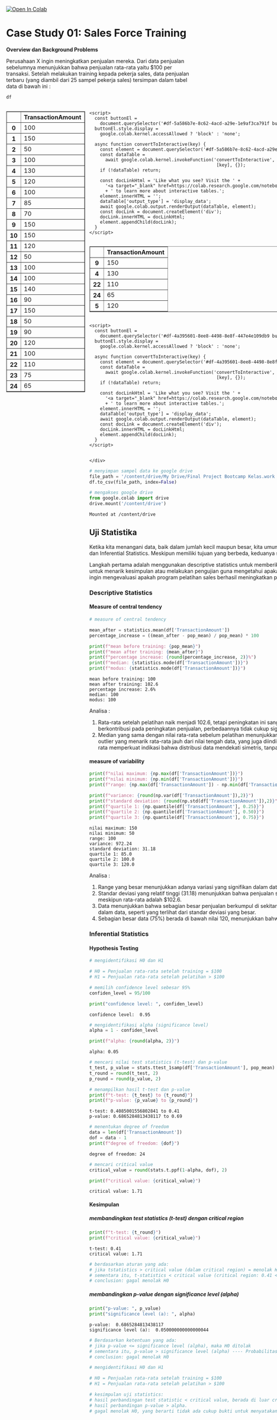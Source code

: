 <a href="https://colab.research.google.com/github/Lanlanb/Final-Projects-Kelas.work/blob/main/Case01_Sales_Force_Training.ipynb" target="_parent"><img src="https://colab.research.google.com/assets/colab-badge.svg" alt="Open In Colab"/></a>

# **Case Study 01: Sales Force Training**

**Overview dan Background Problems**

Perusahaan X ingin meningkatkan penjualan mereka. Dari data penjualan sebelumnya menunjukkan bahwa penjualan rata-rata yaitu $100 per transaksi. Setelah melakukan training kepada pekerja sales, data penjualan terbaru (yang diambil dari 25 sampel pekerja sales) tersimpan dalam tabel data di bawah ini :


```python
df
```





  <div id="df-5a586b7e-8c62-4acd-a29e-1e9af3ca791f" class="colab-df-container">
    <div>
<style scoped>
    .dataframe tbody tr th:only-of-type {
        vertical-align: middle;
    }

    .dataframe tbody tr th {
        vertical-align: top;
    }

    .dataframe thead th {
        text-align: right;
    }
</style>
<table border="1" class="dataframe">
  <thead>
    <tr style="text-align: right;">
      <th></th>
      <th>TransactionAmount</th>
    </tr>
  </thead>
  <tbody>
    <tr>
      <th>0</th>
      <td>100</td>
    </tr>
    <tr>
      <th>1</th>
      <td>150</td>
    </tr>
    <tr>
      <th>2</th>
      <td>50</td>
    </tr>
    <tr>
      <th>3</th>
      <td>100</td>
    </tr>
    <tr>
      <th>4</th>
      <td>130</td>
    </tr>
    <tr>
      <th>5</th>
      <td>120</td>
    </tr>
    <tr>
      <th>6</th>
      <td>100</td>
    </tr>
    <tr>
      <th>7</th>
      <td>85</td>
    </tr>
    <tr>
      <th>8</th>
      <td>70</td>
    </tr>
    <tr>
      <th>9</th>
      <td>150</td>
    </tr>
    <tr>
      <th>10</th>
      <td>150</td>
    </tr>
    <tr>
      <th>11</th>
      <td>120</td>
    </tr>
    <tr>
      <th>12</th>
      <td>50</td>
    </tr>
    <tr>
      <th>13</th>
      <td>100</td>
    </tr>
    <tr>
      <th>14</th>
      <td>100</td>
    </tr>
    <tr>
      <th>15</th>
      <td>140</td>
    </tr>
    <tr>
      <th>16</th>
      <td>90</td>
    </tr>
    <tr>
      <th>17</th>
      <td>150</td>
    </tr>
    <tr>
      <th>18</th>
      <td>50</td>
    </tr>
    <tr>
      <th>19</th>
      <td>90</td>
    </tr>
    <tr>
      <th>20</th>
      <td>120</td>
    </tr>
    <tr>
      <th>21</th>
      <td>100</td>
    </tr>
    <tr>
      <th>22</th>
      <td>110</td>
    </tr>
    <tr>
      <th>23</th>
      <td>75</td>
    </tr>
    <tr>
      <th>24</th>
      <td>65</td>
    </tr>
  </tbody>
</table>
</div>
    <div class="colab-df-buttons">

  <div class="colab-df-container">
    <button class="colab-df-convert" onclick="convertToInteractive('df-5a586b7e-8c62-4acd-a29e-1e9af3ca791f')"
            title="Convert this dataframe to an interactive table."
            style="display:none;">

  <svg xmlns="http://www.w3.org/2000/svg" height="24px" viewBox="0 -960 960 960">
    <path d="M120-120v-720h720v720H120Zm60-500h600v-160H180v160Zm220 220h160v-160H400v160Zm0 220h160v-160H400v160ZM180-400h160v-160H180v160Zm440 0h160v-160H620v160ZM180-180h160v-160H180v160Zm440 0h160v-160H620v160Z"/>
  </svg>
    </button>

  <style>
    .colab-df-container {
      display:flex;
      gap: 12px;
    }

    .colab-df-convert {
      background-color: #E8F0FE;
      border: none;
      border-radius: 50%;
      cursor: pointer;
      display: none;
      fill: #1967D2;
      height: 32px;
      padding: 0 0 0 0;
      width: 32px;
    }

    .colab-df-convert:hover {
      background-color: #E2EBFA;
      box-shadow: 0px 1px 2px rgba(60, 64, 67, 0.3), 0px 1px 3px 1px rgba(60, 64, 67, 0.15);
      fill: #174EA6;
    }

    .colab-df-buttons div {
      margin-bottom: 4px;
    }

    [theme=dark] .colab-df-convert {
      background-color: #3B4455;
      fill: #D2E3FC;
    }

    [theme=dark] .colab-df-convert:hover {
      background-color: #434B5C;
      box-shadow: 0px 1px 3px 1px rgba(0, 0, 0, 0.15);
      filter: drop-shadow(0px 1px 2px rgba(0, 0, 0, 0.3));
      fill: #FFFFFF;
    }
  </style>

    <script>
      const buttonEl =
        document.querySelector('#df-5a586b7e-8c62-4acd-a29e-1e9af3ca791f button.colab-df-convert');
      buttonEl.style.display =
        google.colab.kernel.accessAllowed ? 'block' : 'none';

      async function convertToInteractive(key) {
        const element = document.querySelector('#df-5a586b7e-8c62-4acd-a29e-1e9af3ca791f');
        const dataTable =
          await google.colab.kernel.invokeFunction('convertToInteractive',
                                                    [key], {});
        if (!dataTable) return;

        const docLinkHtml = 'Like what you see? Visit the ' +
          '<a target="_blank" href=https://colab.research.google.com/notebooks/data_table.ipynb>data table notebook</a>'
          + ' to learn more about interactive tables.';
        element.innerHTML = '';
        dataTable['output_type'] = 'display_data';
        await google.colab.output.renderOutput(dataTable, element);
        const docLink = document.createElement('div');
        docLink.innerHTML = docLinkHtml;
        element.appendChild(docLink);
      }
    </script>
  </div>


<div id="df-87f2df45-1237-4bc8-b7d6-84263849b4de">
  <button class="colab-df-quickchart" onclick="quickchart('df-87f2df45-1237-4bc8-b7d6-84263849b4de')"
            title="Suggest charts"
            style="display:none;">

<svg xmlns="http://www.w3.org/2000/svg" height="24px"viewBox="0 0 24 24"
     width="24px">
    <g>
        <path d="M19 3H5c-1.1 0-2 .9-2 2v14c0 1.1.9 2 2 2h14c1.1 0 2-.9 2-2V5c0-1.1-.9-2-2-2zM9 17H7v-7h2v7zm4 0h-2V7h2v10zm4 0h-2v-4h2v4z"/>
    </g>
</svg>
  </button>

<style>
  .colab-df-quickchart {
      --bg-color: #E8F0FE;
      --fill-color: #1967D2;
      --hover-bg-color: #E2EBFA;
      --hover-fill-color: #174EA6;
      --disabled-fill-color: #AAA;
      --disabled-bg-color: #DDD;
  }

  [theme=dark] .colab-df-quickchart {
      --bg-color: #3B4455;
      --fill-color: #D2E3FC;
      --hover-bg-color: #434B5C;
      --hover-fill-color: #FFFFFF;
      --disabled-bg-color: #3B4455;
      --disabled-fill-color: #666;
  }

  .colab-df-quickchart {
    background-color: var(--bg-color);
    border: none;
    border-radius: 50%;
    cursor: pointer;
    display: none;
    fill: var(--fill-color);
    height: 32px;
    padding: 0;
    width: 32px;
  }

  .colab-df-quickchart:hover {
    background-color: var(--hover-bg-color);
    box-shadow: 0 1px 2px rgba(60, 64, 67, 0.3), 0 1px 3px 1px rgba(60, 64, 67, 0.15);
    fill: var(--button-hover-fill-color);
  }

  .colab-df-quickchart-complete:disabled,
  .colab-df-quickchart-complete:disabled:hover {
    background-color: var(--disabled-bg-color);
    fill: var(--disabled-fill-color);
    box-shadow: none;
  }

  .colab-df-spinner {
    border: 2px solid var(--fill-color);
    border-color: transparent;
    border-bottom-color: var(--fill-color);
    animation:
      spin 1s steps(1) infinite;
  }

  @keyframes spin {
    0% {
      border-color: transparent;
      border-bottom-color: var(--fill-color);
      border-left-color: var(--fill-color);
    }
    20% {
      border-color: transparent;
      border-left-color: var(--fill-color);
      border-top-color: var(--fill-color);
    }
    30% {
      border-color: transparent;
      border-left-color: var(--fill-color);
      border-top-color: var(--fill-color);
      border-right-color: var(--fill-color);
    }
    40% {
      border-color: transparent;
      border-right-color: var(--fill-color);
      border-top-color: var(--fill-color);
    }
    60% {
      border-color: transparent;
      border-right-color: var(--fill-color);
    }
    80% {
      border-color: transparent;
      border-right-color: var(--fill-color);
      border-bottom-color: var(--fill-color);
    }
    90% {
      border-color: transparent;
      border-bottom-color: var(--fill-color);
    }
  }
</style>

  <script>
    async function quickchart(key) {
      const quickchartButtonEl =
        document.querySelector('#' + key + ' button');
      quickchartButtonEl.disabled = true;  // To prevent multiple clicks.
      quickchartButtonEl.classList.add('colab-df-spinner');
      try {
        const charts = await google.colab.kernel.invokeFunction(
            'suggestCharts', [key], {});
      } catch (error) {
        console.error('Error during call to suggestCharts:', error);
      }
      quickchartButtonEl.classList.remove('colab-df-spinner');
      quickchartButtonEl.classList.add('colab-df-quickchart-complete');
    }
    (() => {
      let quickchartButtonEl =
        document.querySelector('#df-87f2df45-1237-4bc8-b7d6-84263849b4de button');
      quickchartButtonEl.style.display =
        google.colab.kernel.accessAllowed ? 'block' : 'none';
    })();
  </script>
</div>

  <div id="id_c8fee3d1-8d80-47b7-94e8-69df1048dea9">
    <style>
      .colab-df-generate {
        background-color: #E8F0FE;
        border: none;
        border-radius: 50%;
        cursor: pointer;
        display: none;
        fill: #1967D2;
        height: 32px;
        padding: 0 0 0 0;
        width: 32px;
      }

      .colab-df-generate:hover {
        background-color: #E2EBFA;
        box-shadow: 0px 1px 2px rgba(60, 64, 67, 0.3), 0px 1px 3px 1px rgba(60, 64, 67, 0.15);
        fill: #174EA6;
      }

      [theme=dark] .colab-df-generate {
        background-color: #3B4455;
        fill: #D2E3FC;
      }

      [theme=dark] .colab-df-generate:hover {
        background-color: #434B5C;
        box-shadow: 0px 1px 3px 1px rgba(0, 0, 0, 0.15);
        filter: drop-shadow(0px 1px 2px rgba(0, 0, 0, 0.3));
        fill: #FFFFFF;
      }
    </style>
    <button class="colab-df-generate" onclick="generateWithVariable('df')"
            title="Generate code using this dataframe."
            style="display:none;">

  <svg xmlns="http://www.w3.org/2000/svg" height="24px"viewBox="0 0 24 24"
       width="24px">
    <path d="M7,19H8.4L18.45,9,17,7.55,7,17.6ZM5,21V16.75L18.45,3.32a2,2,0,0,1,2.83,0l1.4,1.43a1.91,1.91,0,0,1,.58,1.4,1.91,1.91,0,0,1-.58,1.4L9.25,21ZM18.45,9,17,7.55Zm-12,3A5.31,5.31,0,0,0,4.9,8.1,5.31,5.31,0,0,0,1,6.5,5.31,5.31,0,0,0,4.9,4.9,5.31,5.31,0,0,0,6.5,1,5.31,5.31,0,0,0,8.1,4.9,5.31,5.31,0,0,0,12,6.5,5.46,5.46,0,0,0,6.5,12Z"/>
  </svg>
    </button>
    <script>
      (() => {
      const buttonEl =
        document.querySelector('#id_c8fee3d1-8d80-47b7-94e8-69df1048dea9 button.colab-df-generate');
      buttonEl.style.display =
        google.colab.kernel.accessAllowed ? 'block' : 'none';

      buttonEl.onclick = () => {
        google.colab.notebook.generateWithVariable('df');
      }
      })();
    </script>
  </div>

    </div>
  </div>




Tujuan:
1. Mengaplikasikan analisis dari uji statistika untuk menentukan apakah kita harus menolak atau menerima hipotesis nol (H₀) berdasarkan hasil uji.
2. Menilai apakah pelatihan sales force memiliki dampak signifikan terhadap rata-rata penjualan.

## Preparation


```python
# Import library dan package
import pandas as pd
import numpy as np
import scipy.stats as stats
import statistics
```


```python
# membuat dataframe
df = pd.DataFrame({'TransactionAmount' : [100, 150, 50, 100, 130, 120, 100, 85, 70, 150, 150, 120, 50, 100, 100, 140, 90, 150, 50, 90, 120, 100, 110, 75, 65]})

# melihat random data dari dataframe
df.sample(5)
```





  <div id="df-4a395601-8ee8-4498-8e8f-447e4e109db9" class="colab-df-container">
    <div>
<style scoped>
    .dataframe tbody tr th:only-of-type {
        vertical-align: middle;
    }

    .dataframe tbody tr th {
        vertical-align: top;
    }

    .dataframe thead th {
        text-align: right;
    }
</style>
<table border="1" class="dataframe">
  <thead>
    <tr style="text-align: right;">
      <th></th>
      <th>TransactionAmount</th>
    </tr>
  </thead>
  <tbody>
    <tr>
      <th>9</th>
      <td>150</td>
    </tr>
    <tr>
      <th>4</th>
      <td>130</td>
    </tr>
    <tr>
      <th>22</th>
      <td>110</td>
    </tr>
    <tr>
      <th>24</th>
      <td>65</td>
    </tr>
    <tr>
      <th>5</th>
      <td>120</td>
    </tr>
  </tbody>
</table>
</div>
    <div class="colab-df-buttons">

  <div class="colab-df-container">
    <button class="colab-df-convert" onclick="convertToInteractive('df-4a395601-8ee8-4498-8e8f-447e4e109db9')"
            title="Convert this dataframe to an interactive table."
            style="display:none;">

  <svg xmlns="http://www.w3.org/2000/svg" height="24px" viewBox="0 -960 960 960">
    <path d="M120-120v-720h720v720H120Zm60-500h600v-160H180v160Zm220 220h160v-160H400v160Zm0 220h160v-160H400v160ZM180-400h160v-160H180v160Zm440 0h160v-160H620v160ZM180-180h160v-160H180v160Zm440 0h160v-160H620v160Z"/>
  </svg>
    </button>

  <style>
    .colab-df-container {
      display:flex;
      gap: 12px;
    }

    .colab-df-convert {
      background-color: #E8F0FE;
      border: none;
      border-radius: 50%;
      cursor: pointer;
      display: none;
      fill: #1967D2;
      height: 32px;
      padding: 0 0 0 0;
      width: 32px;
    }

    .colab-df-convert:hover {
      background-color: #E2EBFA;
      box-shadow: 0px 1px 2px rgba(60, 64, 67, 0.3), 0px 1px 3px 1px rgba(60, 64, 67, 0.15);
      fill: #174EA6;
    }

    .colab-df-buttons div {
      margin-bottom: 4px;
    }

    [theme=dark] .colab-df-convert {
      background-color: #3B4455;
      fill: #D2E3FC;
    }

    [theme=dark] .colab-df-convert:hover {
      background-color: #434B5C;
      box-shadow: 0px 1px 3px 1px rgba(0, 0, 0, 0.15);
      filter: drop-shadow(0px 1px 2px rgba(0, 0, 0, 0.3));
      fill: #FFFFFF;
    }
  </style>

    <script>
      const buttonEl =
        document.querySelector('#df-4a395601-8ee8-4498-8e8f-447e4e109db9 button.colab-df-convert');
      buttonEl.style.display =
        google.colab.kernel.accessAllowed ? 'block' : 'none';

      async function convertToInteractive(key) {
        const element = document.querySelector('#df-4a395601-8ee8-4498-8e8f-447e4e109db9');
        const dataTable =
          await google.colab.kernel.invokeFunction('convertToInteractive',
                                                    [key], {});
        if (!dataTable) return;

        const docLinkHtml = 'Like what you see? Visit the ' +
          '<a target="_blank" href=https://colab.research.google.com/notebooks/data_table.ipynb>data table notebook</a>'
          + ' to learn more about interactive tables.';
        element.innerHTML = '';
        dataTable['output_type'] = 'display_data';
        await google.colab.output.renderOutput(dataTable, element);
        const docLink = document.createElement('div');
        docLink.innerHTML = docLinkHtml;
        element.appendChild(docLink);
      }
    </script>
  </div>


<div id="df-6738b02e-d9d6-41c0-a4a4-d67c9e6032f0">
  <button class="colab-df-quickchart" onclick="quickchart('df-6738b02e-d9d6-41c0-a4a4-d67c9e6032f0')"
            title="Suggest charts"
            style="display:none;">

<svg xmlns="http://www.w3.org/2000/svg" height="24px"viewBox="0 0 24 24"
     width="24px">
    <g>
        <path d="M19 3H5c-1.1 0-2 .9-2 2v14c0 1.1.9 2 2 2h14c1.1 0 2-.9 2-2V5c0-1.1-.9-2-2-2zM9 17H7v-7h2v7zm4 0h-2V7h2v10zm4 0h-2v-4h2v4z"/>
    </g>
</svg>
  </button>

<style>
  .colab-df-quickchart {
      --bg-color: #E8F0FE;
      --fill-color: #1967D2;
      --hover-bg-color: #E2EBFA;
      --hover-fill-color: #174EA6;
      --disabled-fill-color: #AAA;
      --disabled-bg-color: #DDD;
  }

  [theme=dark] .colab-df-quickchart {
      --bg-color: #3B4455;
      --fill-color: #D2E3FC;
      --hover-bg-color: #434B5C;
      --hover-fill-color: #FFFFFF;
      --disabled-bg-color: #3B4455;
      --disabled-fill-color: #666;
  }

  .colab-df-quickchart {
    background-color: var(--bg-color);
    border: none;
    border-radius: 50%;
    cursor: pointer;
    display: none;
    fill: var(--fill-color);
    height: 32px;
    padding: 0;
    width: 32px;
  }

  .colab-df-quickchart:hover {
    background-color: var(--hover-bg-color);
    box-shadow: 0 1px 2px rgba(60, 64, 67, 0.3), 0 1px 3px 1px rgba(60, 64, 67, 0.15);
    fill: var(--button-hover-fill-color);
  }

  .colab-df-quickchart-complete:disabled,
  .colab-df-quickchart-complete:disabled:hover {
    background-color: var(--disabled-bg-color);
    fill: var(--disabled-fill-color);
    box-shadow: none;
  }

  .colab-df-spinner {
    border: 2px solid var(--fill-color);
    border-color: transparent;
    border-bottom-color: var(--fill-color);
    animation:
      spin 1s steps(1) infinite;
  }

  @keyframes spin {
    0% {
      border-color: transparent;
      border-bottom-color: var(--fill-color);
      border-left-color: var(--fill-color);
    }
    20% {
      border-color: transparent;
      border-left-color: var(--fill-color);
      border-top-color: var(--fill-color);
    }
    30% {
      border-color: transparent;
      border-left-color: var(--fill-color);
      border-top-color: var(--fill-color);
      border-right-color: var(--fill-color);
    }
    40% {
      border-color: transparent;
      border-right-color: var(--fill-color);
      border-top-color: var(--fill-color);
    }
    60% {
      border-color: transparent;
      border-right-color: var(--fill-color);
    }
    80% {
      border-color: transparent;
      border-right-color: var(--fill-color);
      border-bottom-color: var(--fill-color);
    }
    90% {
      border-color: transparent;
      border-bottom-color: var(--fill-color);
    }
  }
</style>

  <script>
    async function quickchart(key) {
      const quickchartButtonEl =
        document.querySelector('#' + key + ' button');
      quickchartButtonEl.disabled = true;  // To prevent multiple clicks.
      quickchartButtonEl.classList.add('colab-df-spinner');
      try {
        const charts = await google.colab.kernel.invokeFunction(
            'suggestCharts', [key], {});
      } catch (error) {
        console.error('Error during call to suggestCharts:', error);
      }
      quickchartButtonEl.classList.remove('colab-df-spinner');
      quickchartButtonEl.classList.add('colab-df-quickchart-complete');
    }
    (() => {
      let quickchartButtonEl =
        document.querySelector('#df-6738b02e-d9d6-41c0-a4a4-d67c9e6032f0 button');
      quickchartButtonEl.style.display =
        google.colab.kernel.accessAllowed ? 'block' : 'none';
    })();
  </script>
</div>

    </div>
  </div>





```python
# menyimpan sampel data ke google drive
file_path = '/content/drive/My Drive/Final Project Bootcamp Kelas.work by Kelas.com/case01_sales_training.csv'
df.to_csv(file_path, index=False)
```


```python
# mengakses google drive
from google.colab import drive
drive.mount('/content/drive')
```

    Mounted at /content/drive


## Uji Statistika

Ketika kita menangani data, baik dalam jumlah kecil maupun besar, kita umumnya menggunakan dua jenis analisis utama untuk memahaminya: Descriptive Statistics dan Inferential Statistics. Meskipun memiliki tujuan yang berbeda, keduanya saling melengkapi.

Langkah pertama adalah menggunakan descriptive statistics untuk memberikan gambaran ringkas tentang data yang ada. Setelah itu, inferential statistics digunakan untuk menarik kesimpulan atau melakukan pengujian guna mengetahui apakah temuan dari data tersebut berlaku untuk konteks yang lebih luas. Dalam kasus ini, kita ingin mengevaluasi apakah program pelatihan sales berhasil meningkatkan penjualan di perusahaan X, maka kita akan menerapkan kedua jenis analisis ini.

### Descriptive Statistics

#### Measure of central tendency


```python
# measure of central tendency

mean_after = statistics.mean(df['TransactionAmount'])
percentage_increase = ((mean_after - pop_mean) / pop_mean) * 100

print(f"mean before training: {pop_mean}")
print(f"mean after training: {mean_after}")
print(f"percentage increase: {round(percentage_increase, 2)}%")
print(f"median: {statistics.mode(df['TransactionAmount'])}")
print(f"modus: {statistics.mode(df['TransactionAmount'])}")
```

    mean before training: 100
    mean after training: 102.6
    percentage increase: 2.6%
    median: 100
    modus: 100



Analisa :
1. Rata-rata setelah pelatihan naik menjadi 102.6, tetapi peningkatan ini sangat kecil (sekitar 2.6% dari rata-rata sebelumnya). Meski tampaknya pelatihan berkontribusi pada peningkatan penjualan, perbedaannya tidak cukup signifikan untuk menarik kesimpulan yang tegas tanpa uji statistik lebih lanjut.
2. Median yang sama dengan nilai rata-rata sebelum pelatihan menunjukkan bahwa distribusi data cukup seimbang di sekitar nilai 100. Ini berarti tidak ada banyak outlier yang menarik rata-rata jauh dari nilai tengah data, yang juga diindikasikan oleh modus (di bawah).
3.Modus yang sama dengan median dan mendekati rata-rata memperkuat indikasi bahwa distribusi data mendekati simetris, tanpa adanya konsentrasi nilai yang terlalu ekstrem.

#### measure of variability


```python
print(f"nilai maximum: {np.max(df['TransactionAmount'])}")
print(f"nilai minimum: {np.min(df['TransactionAmount'])}")
print(f"range: {np.max(df['TransactionAmount']) - np.min(df['TransactionAmount'])}")

print(f"variance: {round(np.var(df['TransactionAmount']),2)}")
print(f"standard deviation: {round(np.std(df['TransactionAmount']),2)}")
print(f"quartile 1: {np.quantile(df['TransactionAmount'], 0.25)}")
print(f"quartile 2: {np.quantile(df['TransactionAmount'], 0.50)}")
print(f"quartile 3: {np.quantile(df['TransactionAmount'], 0.75)}")
```

    nilai maximum: 150
    nilai minimum: 50
    range: 100
    variance: 972.24
    standard deviation: 31.18
    quartile 1: 85.0
    quartile 2: 100.0
    quartile 3: 120.0


Analisa :
1. Range yang besar menunjukkan adanya variasi yang signifikan dalam data penjualan, dari transaksi yang sangat rendah hingga yang sangat tinggi.
2. Standar deviasi yang relatif tinggi (31.18) menunjukkan bahwa penjualan sangat bervariasi. Ini mengindikasikan ketidakkonsistenan dalam performa sales force, meskipun rata-rata adalah $102.6.
3. Data menunjukkan bahwa sebagian besar penjualan berkumpul di sekitar nilai 100, tetapi ada data yang lebih tinggi menuju 150, yang mengindikasikan variabilitas dalam data, seperti yang terlihat dari standar deviasi yang besar.
4. Sebagian besar data (75%) berada di bawah nilai 120, menunjukkan bahwa nilai di atas 120 adalah outlier yang tidak biasa.

### Inferential Statistics

#### Hypothesis Testing


```python
# mengidentifikasi H0 dan H1

# H0 = Penjualan rata-rata setelah training = $100
# H1 = Penjualan rata-rata setelah pelatihan > $100
```


```python
# memilih confidence level sebesar 95%
confiden_level = 95/100

print("confidence level: ", confiden_level)
```

    confidence level:  0.95



```python
# mengidentifikasi alpha (significance level)
alpha = 1 - confiden_level

print(f"alpha: {round(alpha, 2)}")
```

    alpha: 0.05



```python
# mencari nilai test statistics (t-test) dan p-value
t_test, p_value = stats.ttest_1samp(df['TransactionAmount'], pop_mean)
t_round = round(t_test, 2)
p_round = round(p_value, 2)

# menampilkan hasil t-test dan p-value
print(f"t-test: {t_test} to {t_round}")
print(f"p-value: {p_value} to {p_round}")
```

    t-test: 0.4085001556802841 to 0.41
    p-value: 0.6865284813438117 to 0.69



```python
# menentukan degree of freedom
data = len(df['TransactionAmount'])
dof = data - 1
print(f"degree of freedom: {dof}")
```

    degree of freedom: 24



```python
# mencari critical value
critical_value = round(stats.t.ppf(1-alpha, dof), 2)

print(f"critical value: {critical_value}")
```

    critical value: 1.71


#### Kesimpulan

##### membandingkan test statistics (t-test) dengan critical region


```python
print(f"t-test: {t_round}")
print(f"critical value: {critical_value}")
```

    t-test: 0.41
    critical value: 1.71



```python
# berdasarkan aturan yang ada:
# jika tstatistics > critical value (dalam critical region) = menolak H0
# sementara itu, t-statistics < critical value (critical region: 0.41 < 1.71)
# conclusion: gagal menolak H0
```

##### membandingkan p-value dengan significance level (alpha)


```python
print("p-value: ", p_value)
print("significance level (a): ", alpha)
```

    p-value:  0.6865284813438117
    significance level (a):  0.050000000000000044



```python
# Berdasarkan ketentuan yang ada:
# jika p-value <= significance level (alpha), maka H0 ditolak
# sementara itu, p-value > significance level (alpha) ---- Probabilitas mendapatkan hasil yang sama ekstremnya atau lebih ekstrem jika hipotesis nol benar.
# conclusion: gagal menolak H0
```


```python
# mengidentifikasi H0 dan H1

# H0 = Penjualan rata-rata setelah training = $100
# H1 = Penjualan rata-rata setelah pelatihan > $100
```


```python
# kesimpulan uji statistics:
# hasil perbandingan test statistic < critical value, berada di luar critical region.
# hasil perbandingan p-value > alpha.
# gagal menolak H0, yang berarti tidak ada cukup bukti untuk menyatakan bahwa training tersebut meningkatkan penjualan secara signifikan.
```
